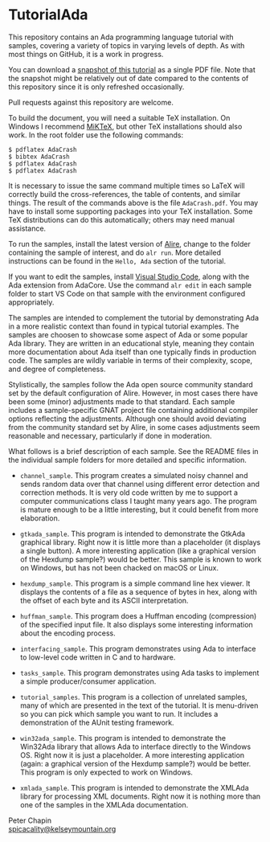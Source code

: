 TutorialAda
===========

This repository contains an Ada programming language tutorial with samples, covering a variety
of topics in varying levels of depth. As with most things on GitHub, it is a work in progress.

You can download a [snapshot of this tutorial](http://www.pchapin.org/Ada/AdaCrash.pdf) as a
single PDF file. Note that the snapshot might be relatively out of date compared to the contents
of this repository since it is only refreshed occasionally.

Pull requests against this repository are welcome.

To build the document, you will need a suitable TeX installation. On Windows I recommend
[MiKTeX](https://miktex.org/), but other TeX installations should also work. In the root folder
use the following commands:

    $ pdflatex AdaCrash
    $ bibtex AdaCrash
    $ pdflatex AdaCrash
    $ pdflatex AdaCrash

It is necessary to issue the same command multiple times so LaTeX will correctly build the
cross-references, the table of contents, and similar things. The result of the commands above is
the file `AdaCrash.pdf`. You may have to install some supporting packages into your TeX
installation. Some TeX distributions can do this automatically; others may need manual
assistance.

To run the samples, install the latest version of [Alire](https://alire.ada.dev/), change to the
folder containing the sample of interest, and do `alr run`. More detailed instructions can be
found in the `Hello, Ada` section of the tutorial.

If you want to edit the samples, install [Visual Studio Code](https://code.visualstudio.com/),
along with the Ada extension from AdaCore. Use the command `alr edit` in each sample folder to
start VS Code on that sample with the environment configured appropriately.

The samples are intended to complement the tutorial by demonstrating Ada in a more realistic
context than found in typical tutorial examples. The samples are choosen to showcase some aspect
of Ada or some popular Ada library. They are written in an educational style, meaning they
contain more documentation about Ada itself than one typically finds in production code. The
samples are wildly variable in terms of their complexity, scope, and degree of completeness.

Stylistically, the samples follow the Ada open source community standard set by the default
configuration of Alire. However, in most cases there have been some (minor) adjustments made to
that standard. Each sample includes a sample-specific GNAT project file containing additional
compiler options reflecting the adjustments. Although one should avoid deviating from the
community standard set by Alire, in some cases adjustments seem reasonable and necessary,
particularly if done in moderation.

What follows is a brief description of each sample. See the README files in the individual
sample folders for more detailed and specific information.

* `channel_sample`. This program creates a simulated noisy channel and sends random data over
  that channel using different error detection and correction methods. It is very old code
  written by me to support a computer communications class I taught many years ago. The program
  is mature enough to be a little interesting, but it could benefit from more elaboration.
  
* `gtkada_sample`. This program is intended to demonstrate the GtkAda graphical library. Right
  now it is little more than a placeholder (it displays a single button). A more interesting
  application (like a graphical version of the Hexdump sample?) would be better. This sample is
  known to work on Windows, but has not been chacked on macOS or Linux.

* `hexdump_sample`. This program is a simple command line hex viewer. It displays the contents
  of a file as a sequence of bytes in hex, along with the offset of each byte and its ASCII
  interpretation.
  
* `huffman_sample`. This program does a Huffman encoding (compression) of the specified input
  file. It also displays some interesting information about the encoding process.

* `interfacing_sample`. This program demonstrates using Ada to interface to low-level code
  written in C and to hardware.

* `tasks_sample`. This program demonstrates using Ada tasks to implement a simple
  producer/consumer application.
  
* `tutorial_samples`. This program is a collection of unrelated samples, many of which are
  presented in the text of the tutorial. It is menu-driven so you can pick which sample you want
  to run. It includes a demonstration of the AUnit testing framework.

* `win32ada_sample`. This program is intended to demonstrate the Win32Ada library that allows
  Ada to interface directly to the Windows OS. Right now it is just a placeholder. A more
  interesting application (again: a graphical version of the Hexdump sample?) would be better.
  This program is only expected to work on Windows.
  
* `xmlada_sample`. This program is intended to demonstrate the XMLAda library for processing XML
  documents. Right now it is nothing more than one of the samples in the XMLAda documentation.


Peter Chapin  
spicacality@kelseymountain.org  
